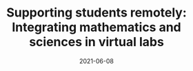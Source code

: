 ---
title: "Supporting students remotely: Integrating mathematics and sciences in virtual labs"
collection: publications
permalink: /publication/2021-ICLS
date: 2021-06-08
venue: 'International Conference of the Learning Sciences'
authors: 'Rachel Dickler, Michael Sao Pedro, Amy Adair, Janice Gobert, Joe Olse, Jason Kleban, Cameron Betts, Charity Staudenraus, Patrick Roughan'
paperurl: 'http://aadair3.github.io/files/papers/2021-ICLS.pdf'
link: 'https://repository.isls.org//handle/1/7372'
citation: 'Dickler, R., Sao Pedro, M., Adair, A., Gobert, J., Olsen, J., Kleban, J., Betts, C., Staudenraus, C., & Roughan, P. (2021). Supporting students remotely: Integrating mathematics and sciences in virtual labs. In E. de Vries, Y. Hod, & J. Ahn (Eds.), <i>15th International Conference of the Learning Sciences</i> (pp.1013-1014). International Society of the Learning Sciences.'
tags: [Peer-Reviewed Conference Proceedings]
---